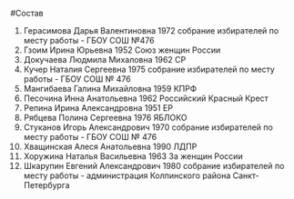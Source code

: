 #Состав
1. Герасимова Дарья Валентиновна 1972 собрание избирателей по месту работы - ГБОУ СОШ №476
2. Гзоим Ирина Юрьевна 1952 Союз женщин России
3. Докучаева Людмила Михаловна 1962 СР
4. Кучер Наталия Сергеевна 1975 собрание избирателей по месту работы - ГБОУ СОШ № 476
5. Мангибаева Галина Михайловна 1959 КПРФ
6. Песочина Инна Анатольевна 1962 Российский Красный Крест
7. Репина Ирина Александровна 1951 ЕР
8. Рябцева Полина Сергеевна 1976 ЯБЛОКО
9. Стуканов Игорь Александрович 1970 собрание избирателей по месту работы - ГБОУ СОШ № 476
10. Хващинская Алеся Анатольевна 1990 ЛДПР
11. Хоружина Наталья Васильевна 1963 За женщин России
12. Шкарупин Евгений Александрович 1980 собрание избирателей по месту работы - администрация Колпинского района Санкт-Петербурга
